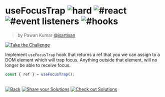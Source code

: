 <!--info-header-start--><h1>useFocusTrap <img src="https://img.shields.io/badge/-hard-de3d37" alt="hard"/> <img src="https://img.shields.io/badge/-%23react-999" alt="#react"/> <img src="https://img.shields.io/badge/-%23event%20listeners-999" alt="#event listeners"/> <img src="https://img.shields.io/badge/-%23hooks-999" alt="#hooks"/></h1><blockquote><p>by Pawan Kumar <a href="https://github.com/jsartisan" target="_blank">@jsartisan</a></p></blockquote><p><a href="https://frontend-challenges.com/challenges/0004-hard-use-focus-trap" target="_blank"><img src="https://img.shields.io/badge/-Take%20the%20Challenge-0d99ff?logo=javascript&logoColor=white" alt="Take the Challenge"/></a> </p><!--info-header-end-->

Implement `useFocusTrap` hook that returns a ref that you we can assign to a DOM element which will trap focus. Anything outside that element, will no longer be able to receive focus.

```js
const { ref } = useFocusTrap();
```

<!--info-footer-start--><br><a href="../../README.md" target="_blank"><img src="https://img.shields.io/badge/-Back-grey" alt="Back"/></a> <a href="https://github.com/jsartisan/frontend-challenges/issues/new?template=answer.md&labels=answer,4,undefined&title=4%20-%20useFocusTrap%20-%20undefined&body=" target="_blank"><img src="https://img.shields.io/badge/-Share%20your%20Solutions-teal" alt="Share your Solutions"/></a> <a href="https://github.com/jsartisan/frontend-challenges/issues?q=label%3A4+label%3Aanswer+sort%3Areactions-%2B1-desc" target="_blank"><img src="https://img.shields.io/badge/-Check%20out%20Solutions-de5a77?logo=awesome-lists&logoColor=white" alt="Check out Solutions"/></a> <!--info-footer-end-->

